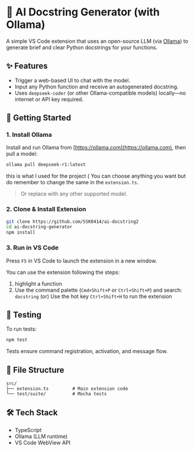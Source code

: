 # 🧠 AI Docstring Generator (with Ollama)

A simple VS Code extension that uses an open-source LLM (via [Ollama](https://ollama.com)) to generate brief and clear Python docstrings for your functions.

## ✨ Features

- Trigger a web-based UI to chat with the model.
- Input any Python function and receive an autogenerated docstring.
- Uses `deepseek-coder` (or other Ollama-compatible models) locally—no internet or API key required.

## 🚀 Getting Started

### 1. Install Ollama

Install and run Ollama from [https://ollama.com](https://ollama.com), then pull a model:

```bash
ollama pull deepseek-r1:latest 
```
this is what I used for the project ( You can choose anything you want but do remember to change the same in the `extension.ts`.

> Or replace with any other supported model.

### 2. Clone & Install Extension

```bash
git clone https://github.com/SSK0414/ai-docstring2
cd ai-docstring-generator
npm install
```

### 3. Run in VS Code

Press `F5` in VS Code to launch the extension in a new window.

You can use the extension following the steps:
  1) highlight a function 
  2) Use the command palette (`Cmd+Shift+P` or `Ctrl+Shift+P`) and search: `docstring`
     (or)
     Use the hot key `Ctrl+Shift+H` to run the extension
 
## 🧪 Testing

To run tests:

```bash
npm test
```

Tests ensure command registration, activation, and message flow.

## 📁 File Structure

```
src/
├── extension.ts         # Main extension code
└── test/suite/          # Mocha tests
```

## 🛠 Tech Stack

- TypeScript
- Ollama (LLM runtime)
- VS Code WebView API

